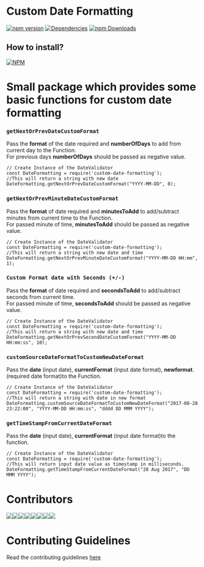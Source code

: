 # Custom Date Formatting
[![npm version](https://badge.fury.io/js/customdateformating.svg)](https://badge.fury.io/js/customdateformating)
[![Dependencies](https://david-dm.org/arshadkazmi42/customd-ate-formating.svg)](https://david-dm.org/arshadkazmi42/custom-date-formating)
[![npm Downloads](https://img.shields.io/npm/dm/customdateformating.svg)](https://www.npmjs.com/package/customdateformating)

## How to install?
[![NPM](https://nodei.co/npm/customdateformating.png)](https://www.npmjs.com/package/customdateformating/)

# Small package which provides some basic functions for custom date formatting
### `getNextOrPrevDateCustomFormat`
Pass the <b>format</b> of  the date required and <b>numberOfDays</b> to add from current day to the Function.<br>
For previous days <b>numberOfDays</b> should be passed as negative value.<br>
```
// Create Instance of the DateValidator
const DateFormatting = require('custom-date-formatting');
//This will return a string with new date
DateFormatting.getNextOrPrevDateCustomFormat("YYYY-MM-DD", 0);

```

### `getNextOrPrevMinuteDateCustomFormat`
Pass the <b>format</b> of date required and <b>minutesToAdd</b> to add/subtract minutes from current time to the Function.<br> For passed minute of time, <b>minutesToAdd</b> should be passed as negative value.<br>
```
// Create Instance of the DateValidator
const DateFormatting = require('custom-date-formatting');
//This will return a string with new date and time
DateFormatting.getNextOrPrevMinuteDateCustomFormat("YYYY-MM-DD HH:mm", 1);

```

### `Custom Format date with Seconds (+/-)`
Pass the <b>format</b> of date required and <b>secondsToAdd</b> to add/subtract seconds from current time.<br>For passed minute of time, <b>secondsToAdd</b> should be passed as negative value.<br>
```
// Create Instance of the DateValidator
const DateFormatting = require('custom-date-formatting');
//This will return a string with new date and time
DateFormatting.getNextOrPrevSecondDateCustomFormat("YYYY-MM-DD HH:mm:ss", 10);

```

### `customSourceDateFormatToCustomNewDateFormat`
Pass the <b>date</b> (input date), <b>currentFormat</b> (input date format), <b>newformat</b>. (required date format)to the Function.<br>
```
// Create Instance of the DateValidator
const DateFormatting = require('custom-date-formatting');
//This will return a string with date in new format
DateFormatting.customSourceDateFormatToCustomNewDateFormat("2017-08-28 23:22:00", "YYYY-MM-DD HH:mm:ss", "dddd DD MMM YYYY");

```

### `getTimeStampFromCurrentDateFormat`
Pass the <b>date</b> (input date), <b>currentFormat</b> (input date format)to the function.<br>
```
// Create Instance of the DateValidator
const DateFormatting = require('custom-date-formatting');
//This will return input date value as timestamp in milliseconds.
DateFormatting.getTimeStampFromCurrentDateFormat("28 Aug 2017", "DD MMM YYYY");

```

# Contributors
[![](https://sourcerer.io/fame/arshadkazmi42/arshadkazmi42/custom-date-formatting/images/0)](https://sourcerer.io/fame/arshadkazmi42/arshadkazmi42/custom-date-formatting/links/0)[![](https://sourcerer.io/fame/arshadkazmi42/arshadkazmi42/custom-date-formatting/images/1)](https://sourcerer.io/fame/arshadkazmi42/arshadkazmi42/custom-date-formatting/links/1)[![](https://sourcerer.io/fame/arshadkazmi42/arshadkazmi42/custom-date-formatting/images/2)](https://sourcerer.io/fame/arshadkazmi42/arshadkazmi42/custom-date-formatting/links/2)[![](https://sourcerer.io/fame/arshadkazmi42/arshadkazmi42/custom-date-formatting/images/3)](https://sourcerer.io/fame/arshadkazmi42/arshadkazmi42/custom-date-formatting/links/3)[![](https://sourcerer.io/fame/arshadkazmi42/arshadkazmi42/custom-date-formatting/images/4)](https://sourcerer.io/fame/arshadkazmi42/arshadkazmi42/custom-date-formatting/links/4)[![](https://sourcerer.io/fame/arshadkazmi42/arshadkazmi42/custom-date-formatting/images/5)](https://sourcerer.io/fame/arshadkazmi42/arshadkazmi42/custom-date-formatting/links/5)[![](https://sourcerer.io/fame/arshadkazmi42/arshadkazmi42/custom-date-formatting/images/6)](https://sourcerer.io/fame/arshadkazmi42/arshadkazmi42/custom-date-formatting/links/6)[![](https://sourcerer.io/fame/arshadkazmi42/arshadkazmi42/custom-date-formatting/images/7)](https://sourcerer.io/fame/arshadkazmi42/arshadkazmi42/custom-date-formatting/links/7)<br>

# Contributing Guidelines
Read the contributing guidelines [here](https://github.com/arshadkazmi42/ak-logger/blob/master/CONTRIBUTING.md)


